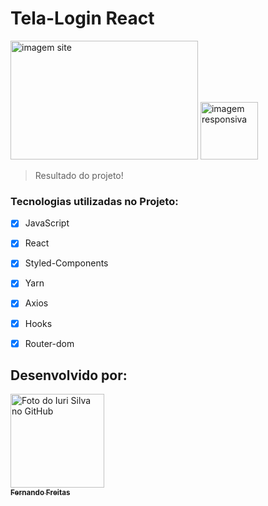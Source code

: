 # Tela-Login React
 

<img src="./assets/tela1.png" width="300px" height="190px" alt="imagem site"> <img src="./assets/tela2.png"  width="92px" alt= "imagem responsiva">

> Resultado do projeto!
###  Tecnologias utilizadas no Projeto:

- [x] JavaScript              
- [x] React                  
- [x] Styled-Components       
- [x] Yarn
- [x] Axios 
- [x] Hooks 
- [x] Router-dom





##  Desenvolvido por:



<tabela>
  <tr>
    <td align="center">
      <a href="#">
        <img src="https://avatars.githubusercontent.com/u/101847876?s=400&u=dcfec5a2fe201fc639faa0390595dd4ef6cf634b&v=4" width="150px;" alt="Foto do Iuri Silva no GitHub"/><br>
        <sub>
          <b>Fernando Freitas</b>
        </sub>
      </a>
    </td>
   </tr>
</table>

